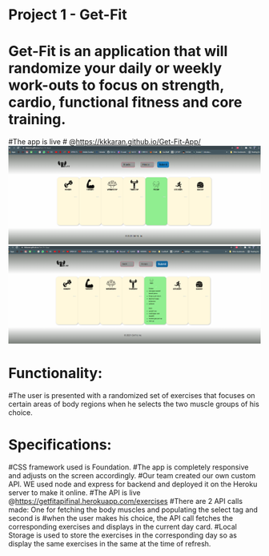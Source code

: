 # Project 1 - Get-Fit
# Get-Fit is an application that will randomize your daily or weekly work-outs to focus on strength, cardio, functional fitness and core training.

#The app is live # @https://kkkaran.github.io/Get-Fit-App/
![](assets/images/snap1.PNG)
![](assets/images/snap2.PNG)
# Functionality:
#The user is presented with a randomized set of exercises that focuses on certain areas of body regions when he selects the two muscle groups of his choice.
# Specifications:
#CSS framework used is Foundation.
#The app is completely responsive and adjusts on the screen accordingly.
#Our team created our own custom API. WE used node and express for backend and deployed it on the Heroku server to make it online.
#The API is live @https://getfitapifinal.herokuapp.com/exercises
#There are 2 API calls made: One for fetching the body muscles and populating the select tag and second is 
#when the user makes his choice, the API call fetches the corresponding exercises and displays in the current day card.
#Local Storage is used to store the exercises in the corresponding day so as display the same exercises in the same at the time of refresh.





